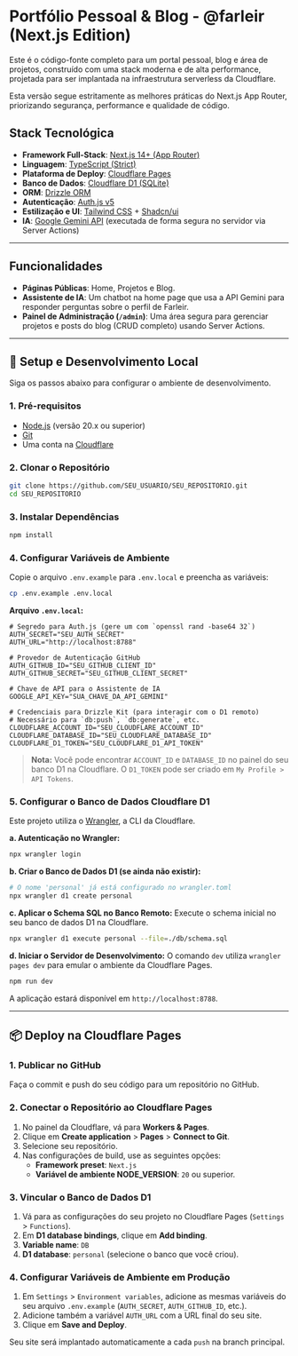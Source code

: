 
# Portfólio Pessoal & Blog - @farleir (Next.js Edition)

Este é o código-fonte completo para um portal pessoal, blog e área de projetos, construído com uma stack moderna e de alta performance, projetada para ser implantada na infraestrutura serverless da Cloudflare.

Esta versão segue estritamente as melhores práticas do Next.js App Router, priorizando segurança, performance e qualidade de código.

## Stack Tecnológica

- **Framework Full-Stack**: [Next.js 14+ (App Router)](https://nextjs.org/)
- **Linguagem**: [TypeScript (Strict)](https://www.typescriptlang.org/)
- **Plataforma de Deploy**: [Cloudflare Pages](https://pages.cloudflare.com/)
- **Banco de Dados**: [Cloudflare D1 (SQLite)](https://developers.cloudflare.com/d1/)
- **ORM**: [Drizzle ORM](https://orm.drizzle.team/)
- **Autenticação**: [Auth.js v5](https://authjs.dev/)
- **Estilização e UI**: [Tailwind CSS](https://tailwindcss.com/) + [Shadcn/ui](https://ui.shadcn.com/)
- **IA**: [Google Gemini API](https://ai.google.dev/) (executada de forma segura no servidor via Server Actions)

---

## Funcionalidades

- **Páginas Públicas**: Home, Projetos e Blog.
- **Assistente de IA**: Um chatbot na home page que usa a API Gemini para responder perguntas sobre o perfil de Farleir.
- **Painel de Administração (`/admin`)**: Uma área segura para gerenciar projetos e posts do blog (CRUD completo) usando Server Actions.

---

## 🚀 Setup e Desenvolvimento Local

Siga os passos abaixo para configurar o ambiente de desenvolvimento.

### 1. Pré-requisitos

- [Node.js](https://nodejs.org/) (versão 20.x ou superior)
- [Git](https://git-scm.com/)
- Uma conta na [Cloudflare](https://cloudflare.com/)

### 2. Clonar o Repositório

```bash
git clone https://github.com/SEU_USUARIO/SEU_REPOSITORIO.git
cd SEU_REPOSITORIO
```

### 3. Instalar Dependências

```bash
npm install
```

### 4. Configurar Variáveis de Ambiente

Copie o arquivo `.env.example` para `.env.local` e preencha as variáveis:

```bash
cp .env.example .env.local
```

**Arquivo `.env.local`:**
```env
# Segredo para Auth.js (gere um com `openssl rand -base64 32`)
AUTH_SECRET="SEU_AUTH_SECRET"
AUTH_URL="http://localhost:8788"

# Provedor de Autenticação GitHub
AUTH_GITHUB_ID="SEU_GITHUB_CLIENT_ID"
AUTH_GITHUB_SECRET="SEU_GITHUB_CLIENT_SECRET"

# Chave de API para o Assistente de IA
GOOGLE_API_KEY="SUA_CHAVE_DA_API_GEMINI"

# Credenciais para Drizzle Kit (para interagir com o D1 remoto)
# Necessário para `db:push`, `db:generate`, etc.
CLOUDFLARE_ACCOUNT_ID="SEU_CLOUDFLARE_ACCOUNT_ID"
CLOUDFLARE_DATABASE_ID="SEU_CLOUDFLARE_DATABASE_ID"
CLOUDFLARE_D1_TOKEN="SEU_CLOUDFLARE_D1_API_TOKEN"
```
> **Nota:** Você pode encontrar `ACCOUNT_ID` e `DATABASE_ID` no painel do seu banco D1 na Cloudflare. O `D1_TOKEN` pode ser criado em `My Profile > API Tokens`.

### 5. Configurar o Banco de Dados Cloudflare D1

Este projeto utiliza o [Wrangler](https://developers.cloudflare.com/workers/wrangler/), a CLI da Cloudflare.

**a. Autenticação no Wrangler:**
```bash
npx wrangler login
```

**b. Criar o Banco de Dados D1 (se ainda não existir):**
```bash
# O nome 'personal' já está configurado no wrangler.toml
npx wrangler d1 create personal
```

**c. Aplicar o Schema SQL no Banco Remoto:**
Execute o schema inicial no seu banco de dados D1 na Cloudflare.
```bash
npx wrangler d1 execute personal --file=./db/schema.sql
```

**d. Iniciar o Servidor de Desenvolvimento:**
O comando `dev` utiliza `wrangler pages dev` para emular o ambiente da Cloudflare Pages.
```bash
npm run dev
```

A aplicação estará disponível em `http://localhost:8788`.

---

## 📦 Deploy na Cloudflare Pages

### 1. Publicar no GitHub

Faça o commit e push do seu código para um repositório no GitHub.

### 2. Conectar o Repositório ao Cloudflare Pages

1. No painel da Cloudflare, vá para **Workers & Pages**.
2. Clique em **Create application** > **Pages** > **Connect to Git**.
3. Selecione seu repositório.
4. Nas configurações de build, use as seguintes opções:
   - **Framework preset**: `Next.js`
   - **Variável de ambiente NODE_VERSION**: `20` ou superior.

### 3. Vincular o Banco de Dados D1

1. Vá para as configurações do seu projeto no Cloudflare Pages (`Settings` > `Functions`).
2. Em **D1 database bindings**, clique em **Add binding**.
3. **Variable name**: `DB`
4. **D1 database**: `personal` (selecione o banco que você criou).

### 4. Configurar Variáveis de Ambiente em Produção

1. Em `Settings` > `Environment variables`, adicione as mesmas variáveis do seu arquivo `.env.example` (`AUTH_SECRET`, `AUTH_GITHUB_ID`, etc.).
2. Adicione também a variável `AUTH_URL` com a URL final do seu site.
3. Clique em **Save and Deploy**.

Seu site será implantado automaticamente a cada `push` na branch principal.
